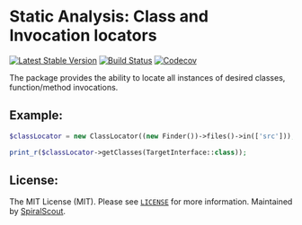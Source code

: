 Static Analysis: Class and Invocation locators
================================
[![Latest Stable Version](https://poser.pugx.org/spiral/tokenizer/version)](https://packagist.org/packages/spiral/tokenizer)
[![Build Status](https://travis-ci.org/spiral/tokenizer.svg?branch=master)](https://travis-ci.org/spiral/tokenizer)
[![Codecov](https://codecov.io/gh/spiral/tokenizer/branch/master/graph/badge.svg)](https://codecov.io/gh/spiral/tokenizer/)

The package provides the ability to locate all instances of desired classes, function/method invocations.

Example:
--------
```php
$classLocator = new ClassLocator((new Finder())->files()->in(['src']));

print_r($classLocator->getClasses(TargetInterface::class));
```

License:
--------
The MIT License (MIT). Please see [`LICENSE`](./LICENSE) for more information. Maintained by [SpiralScout](https://spiralscout.com).